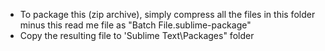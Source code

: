 * To package this (zip archive), simply compress all the files in this folder minus this read me file as "Batch File.sublime-package"
* Copy the resulting file to 'Sublime Text\Packages" folder
